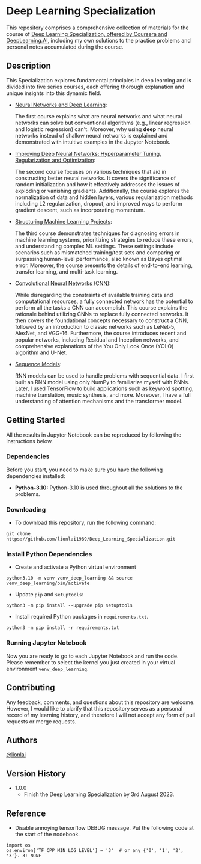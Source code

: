 # Deep Learning Specialization

This repository comprises a comprehensive collection of materials for the course of [Deep Learning Specialization, offered by Coursera and DeepLearning.AI](https://www.coursera.org/specializations/deep-learning), including my own solutions to the practice problems and personal notes accumulated during the course.

## Description
This Specialization explores fundamental principles in deep learning and is divided into five series courses, each offering thorough explanation and unique insights into this dynamic field.

- [Neural Networks and Deep Learning](https://github.com/lionlai1989/Deep_Learning_Specialization/tree/master/C1-Neural_Networks_and_Deep_Learning):

  The first course explains what are neural networks and what neural networks can solve but conventional algorithms (e.g., linear regression and logistic regression) can't. Moreover, why using **deep** neural networks instead of shallow neural networks is explained and demonstrated with intuitive examples in the Jupyter Notebook.

- [Improving Deep Neural Networks: Hyperparameter Tuning, Regularization and Optimization](https://github.com/lionlai1989/Deep_Learning_Specialization/tree/master/C2-Improving_Deep_Neural_Networks_Hyperparameter_Tuning_Regularization_and_Optimization):

  The second course focuses on various techniques that aid in constructing better neural networks. It covers the significance of random initialization and how it effectively addresses the issues of exploding or vanishing gradients. Additionally, the course explores the normalization of data and hidden layers, various regularization methods including L2 regularization, dropout, and improved ways to perform gradient descent, such as incorporating momentum.

- [Structuring Machine Learning Projects](https://github.com/lionlai1989/Deep_Learning_Specialization/tree/master/C3-Structuring_Machine_Learning_Projects):

  The third course demonstrates techniques for diagnosing errors in machine learning systems, prioritizing strategies to reduce these errors, and understanding complex ML settings. These settings include scenarios such as mismatched training/test sets and comparing or surpassing human-level performance, also known as Bayes optimal error. Moreover, the course presents the details of end-to-end learning, transfer learning, and multi-task learning.

- [Convolutional Neural Networks (CNN)](https://github.com/lionlai1989/Deep_Learning_Specialization/tree/master/C4-Convolutional_Neural_Networks):

  While disregarding the constraints of available training data and computational resources, a fully connected network has the potential to perform all the tasks a CNN can accomplish. This course explains the rationale behind utilizing CNNs to replace fully connected networks. It then covers the foundational concepts necessary to construct a CNN, followed by an introduction to classic networks such as LeNet-5, AlexNet, and VGG-16. Furthermore, the course introduces recent and popular networks, including Residual and Inception networks, and comprehensive explanations of the You Only Look Once (YOLO) algorithm and U-Net.

- [Sequence Models](https://github.com/lionlai1989/Deep_Learning_Specialization/tree/master/C5-Sequence_Models):

  RNN models can be used to handle problems with sequential data. I first built an RNN model using only NumPy to familiarize myself with RNNs. Later, I used TensorFlow to build applications such as keyword spotting, machine translation, music synthesis, and more. Moreover, I have a full understanding of attention mechanisms and the transformer model.

## Getting Started
All the results in Jupyter Notebook can be reproduced by following the instructions below.

### Dependencies
Before you start, you need to make sure you have the following dependencies installed:
* **Python-3.10:** Python-3.10 is used throughout all the solutions to the problems. 


### Downloading
* To download this repository, run the following command:
```shell
git clone https://github.com/lionlai1989/Deep_Learning_Specialization.git
```

### Install Python Dependencies
- Create and activate a Python virtual environment
```
python3.10 -m venv venv_deep_learning && source venv_deep_learning/bin/activate
```
- Update `pip` and `setuptools`:
```
python3 -m pip install --upgrade pip setuptools
```
- Install required Python packages in `requirements.txt`.
```
python3 -m pip install -r requirements.txt
```

### Running Jupyter Notebook
Now you are ready to go to each Jupyter Notebook and run the code. Please remember to select the kernel you just created in your virtual environment `venv_deep_learning`.


## Contributing

Any feedback, comments, and questions about this repository are welcome. However, I would like to clarify that this repository serves as a personal record of my learning history, and therefore I will not accept any form of pull requests or merge requests.

## Authors

[@lionlai](https://github.com/lionlai1989)

## Version History

* 1.0.0
    * Finish the Deep Learning Specialization by 3rd August 2023.


## Reference
- Disable annoying tensorflow DEBUG message. Put the following code at the start of the nodebook.
```
import os
os.environ['TF_CPP_MIN_LOG_LEVEL'] = '3'  # or any {'0', '1', '2', '3'}. 3: NONE
```

<!-- 
Use "python3.10" and "numpy >= 1.20"

## Acknowledgments
Explore the inspiration and references listed here to further expand your knowledge and sharpen your skills.




Coursera: https://learn.udacity.com/courses/ud810

https://docs.google.com/spreadsheets/d/1ecUGIyhYOfQPi3HPXb-7NndrLgpX_zgkwsqzfqHPaus/pubhtml

Find time to do the assignments in the speard sheet above.

https://faculty.cc.gatech.edu/~afb/classes/CS4495-Fall2014/

### NOTE
Make github repository to public so that the images in jupyter notebook can be displayes correctly.


### Installation
Install `sudo apt-get install gfortran` for scipy.

C4W4A1 cannot be build because the model.json file cannot be read. We can build the model and read the weights.

It requires `python-3.7.6` `python-3.10`.
Install environment:  
```
/usr/local/lib/python-3.7.6/bin/python3.7 -m venv venv_deep_learning && source venv_deep_learning/bin/activate && python3 -m pip install --upgrade pip setuptools
```

Install packages:  
```
python3 -m pip install -r requirements.txt
``` -->
